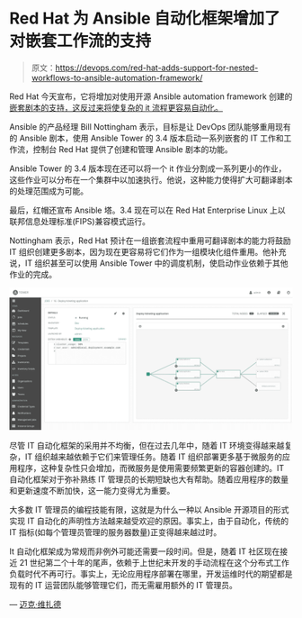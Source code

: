 # Red Hat 为 Ansible 自动化框架增加了对嵌套工作流的支持

> 原文：<https://devops.com/red-hat-adds-support-for-nested-workflows-to-ansible-automation-framework/>

Red Hat 今天宣布，它将增加对使用开源 Ansible automation framework 创建的[嵌套剧本的支持，这反过来将使复杂的 it 流程更容易自动化。](https://www.businesswire.com/news/home/20190109005112/en/Red-Hat-Unifies-Automation-Hybrid-Cloud-Management)

Ansible 的产品经理 Bill Nottingham 表示，目标是让 DevOps 团队能够重用现有的 Ansible 剧本，使用 Ansible Tower 的 3.4 版本启动一系列嵌套的 IT 工作和工作流，控制台 Red Hat 提供了创建和管理 Ansible 剧本的功能。

Ansible Tower 的 3.4 版本现在还可以将一个 it 作业分割成一系列更小的作业，这些作业可以分布在一个集群中以加速执行。他说，这种能力使得扩大可翻译剧本的处理范围成为可能。

最后，红帽还宣布 Ansible 塔。3.4 现在可以在 Red Hat Enterprise Linux 上以联邦信息处理标准(FIPS)兼容模式运行。

Nottingham 表示，Red Hat 预计在一组嵌套流程中重用可翻译剧本的能力将鼓励 IT 组织创建更多剧本，因为现在更容易将它们作为一组模块化组件重用。他补充说，IT 组织甚至可以使用 Ansible Tower 中的调度机制，使启动作业依赖于其他作业的完成。

![](img/e0a0c2f563b3eab8f07df244f91152fc.png)

尽管 IT 自动化框架的采用并不均衡，但在过去几年中，随着 IT 环境变得越来越复杂，IT 组织越来越依赖于它们来管理任务。随着 IT 组织部署更多基于微服务的应用程序，这种复杂性只会增加，而微服务是使用需要频繁更新的容器创建的。IT 自动化框架对于弥补熟练 IT 管理员的长期短缺也大有帮助。随着应用程序的数量和更新速度不断加快，这一能力变得尤为重要。

大多数 IT 管理员的编程技能有限，这就是为什么一种以 Ansible 开源项目的形式实现 IT 自动化的声明性方法越来越受欢迎的原因。事实上，由于自动化，传统的 IT 指标(如每个管理员管理的服务器数量)正变得越来越过时。

It 自动化框架成为常规而非例外可能还需要一段时间。但是，随着 IT 社区现在接近 21 世纪第二个十年的尾声，依赖于上世纪末开发的手动流程在这个分布式工作负载时代不再可行。事实上，无论应用程序部署在哪里，开发运维时代的期望都是现有的 IT 运营团队能够管理它们，而无需雇用额外的 IT 管理员。

— [迈克·维扎德](https://devops.com/author/mike-vizard/)